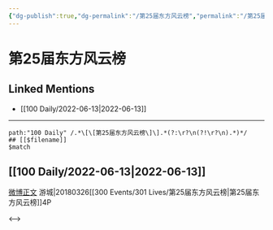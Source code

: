 ```yaml
---
{"dg-publish":true,"dg-permalink":"/第25届东方风云榜","permalink":"/第25届东方风云榜/"}
---
```


# 第25届东方风云榜

## Linked Mentions
- [[100 Daily/2022-06-13\|2022-06-13]]


---

```expander
path:"100 Daily" /.*\[\[第25届东方风云榜\]\].*(?:\r?\n(?!\r?\n).*)*/
## [[$filename]]
$match
```
## [[100 Daily/2022-06-13\|2022-06-13]]
[微博正文](https://weibo.com/1801743981/Lxw8ib9CM) 游城|20180326[[300 Events/301 Lives/第25届东方风云榜\|第25届东方风云榜]]4P

<-->